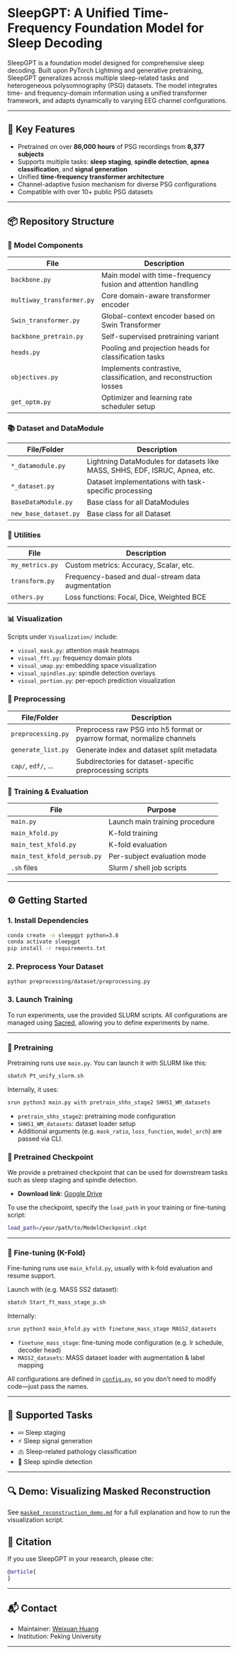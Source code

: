 
# SleepGPT: A Unified Time-Frequency Foundation Model for Sleep Decoding

SleepGPT is a foundation model designed for comprehensive sleep decoding. Built upon PyTorch Lightning and generative pretraining, SleepGPT generalizes across multiple sleep-related tasks and heterogeneous polysomnography (PSG) datasets. The model integrates time- and frequency-domain information using a unified transformer framework, and adapts dynamically to varying EEG channel configurations.

---

## 🚀 Key Features

- Pretrained on over **86,000 hours** of PSG recordings from **8,377 subjects**
- Supports multiple tasks: **sleep staging**, **spindle detection**, **apnea classification**, and **signal generation**
- Unified **time-frequency transformer architecture**
- Channel-adaptive fusion mechanism for diverse PSG configurations
- Compatible with over 10+ public PSG datasets

---

## 📦 Repository Structure

### 🧠 Model Components
| File                        | Description                                                       |
|-----------------------------|-------------------------------------------------------------------|
| `backbone.py`              | Main model with time-frequency fusion and attention handling      |
| `multiway_transformer.py`  | Core domain-aware transformer encoder                             |
| `Swin_transformer.py`      | Global-context encoder based on Swin Transformer                  |
| `backbone_pretrain.py`     | Self-supervised pretraining variant                               |
| `heads.py`                 | Pooling and projection heads for classification tasks             |
| `objectives.py`            | Implements contrastive, classification, and reconstruction losses |
| `get_optm.py`              | Optimizer and learning rate scheduler setup                       |

### 📚 Dataset and DataModule
| File/Folder           | Description                                                                 |
|-----------------------|-----------------------------------------------------------------------------|
| `*_datamodule.py`     | Lightning DataModules for datasets like MASS, SHHS, EDF, ISRUC, Apnea, etc. |
| `*_dataset.py`        | Dataset implementations with task-specific processing                       |
| `BaseDataModule.py`   | Base class for all DataModules                                              |
| `new_base_dataset.py` | Base class for all Dataset                                                  |

### 🧰 Utilities
| File              | Description |
|-------------------|-------------|
| `my_metrics.py`   | Custom metrics: Accuracy, Scalar, etc. |
| `transform.py`    | Frequency-based and dual-stream data augmentation |
| `others.py`       | Loss functions: Focal, Dice, Weighted BCE |

### 📊 Visualization
Scripts under `Visualization/` include:
- `visual_mask.py`: attention mask heatmaps
- `visual_fft.py`: frequency domain plots
- `visual_umap.py`: embedding space visualization
- `visual_spindles.py`: spindle detection overlays
- `visual_portion.py`: per-epoch prediction visualization

### 🧹 Preprocessing
| File/Folder            | Description                                                             |
|------------------------|-------------------------------------------------------------------------|
| `preprocessing.py`     | Preprocess raw PSG into h5 format or pyarrow format, normalize channels |
| `generate_list.py`     | Generate index and dataset split metadata                               |
| `cap/`, `edf/`, ...    | Subdirectories for dataset-specific preprocessing scripts               |

### 🧪 Training & Evaluation
| File                         | Purpose |
|------------------------------|---------|
| `main.py`                    | Launch main training procedure |
| `main_kfold.py`              | K-fold training |
| `main_test_kfold.py`         | K-fold evaluation |
| `main_test_kfold_persub.py` | Per-subject evaluation mode |
| `.sh` files                  | Slurm / shell job scripts |

---

## ⚙️ Getting Started

### 1. Install Dependencies

```bash
conda create -n sleepgpt python=3.8
conda activate sleepgpt
pip install -r requirements.txt
```

### 2. Preprocess Your Dataset

```bash
python preprocessing/dataset/preprocessing.py
```

### 3. Launch Training


To run experiments, use the provided SLURM scripts. All configurations are managed using [Sacred](https://sacred.readthedocs.io/), allowing you to define experiments by name.

---

### 🔧 Pretraining

Pretraining runs use `main.py`. You can launch it with SLURM like this:

```bash
sbatch Pt_unify_slurm.sh
```

Internally, it uses:

```bash
srun python3 main.py with pretrain_shhs_stage2 SHHS1_WM_datasets
```

- `pretrain_shhs_stage2`: pretraining mode configuration
- `SHHS1_WM_datasets`: dataset loader setup
- Additional arguments (e.g. `mask_ratio`, `loss_function`, `model_arch`) are passed via CLI.

### 💾 Pretrained Checkpoint

We provide a pretrained checkpoint that can be used for downstream tasks such as sleep staging and spindle detection.

- **Download link**: [Google Drive](https://drive.google.com/file/d/1aSU60xUDtXhOAaCrkx6lrIxHSO1dVMQc/view?usp=drive_link)

To use the checkpoint, specify the `load_path` in your training or fine-tuning script:

```bash
load_path=/your/path/to/ModelCheckpoint.ckpt
```

---

### 🧪 Fine-tuning (K-Fold)

Fine-tuning runs use `main_kfold.py`, usually with k-fold evaluation and resume support.

Launch with (e.g. MASS SS2 dataset):

```bash
sbatch Start_ft_mass_stage_p.sh
```

Internally:

```bash
srun python3 main_kfold.py with finetune_mass_stage MASS2_datasets
```

- `finetune_mass_stage`: fine-tuning mode configuration (e.g. lr schedule, decoder head)
- `MASS2_datasets`: MASS dataset loader with augmentation & label mapping

All configurations are defined in [`config.py`](./config.py), so you don’t need to modify code—just pass the names.

---
## 📂 Supported Tasks

- 💤 Sleep staging
- ⚡ Sleep signal generation
- 🫁 Sleep-related pathology classification
- 🌙 Sleep spindle detection
---

## 🔍 Demo: Visualizing Masked Reconstruction

See [`masked_reconstruction_demo.md`](docs/masked_reconstruction_demo.md) for a full explanation and how to run the visualization script.


## 📝 Citation

If you use SleepGPT in your research, please cite:

```bibtex
@article{
}
```

---

## 📬 Contact

- Maintainer: [Weixuan Huang](mailto:weixuan.huang@pku.edu.cn)
- Institution: Peking University

---

